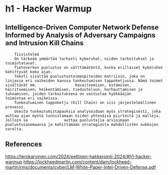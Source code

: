 # h1 - Hacker Warmup

## Intelligence-Driven Computer Network Defense Informed by Analysis of Adversary Campaigns and Intrusion Kill Chains
        Tiivistelmä
        On tärkeää ymmärtää tarkasti kyberuhat, niiden tarkoitukset ja toimintatavat. 
        Tietoverkon puolustus on välttämätöntä, koska erillaiset kyberuhat kehittyvät koko ajan.
        Teksti sisältää puolustustoimenpiteiden matriisin, joka on linjassa eri vaiheiden kanssa tunkeutumisen tappoketjussa. Nämä toimet sisältävät mm.                 havaitsemisen, estämisen, häiritsemisen, heikentämisen, tiedusteluun, harhauttamisen ja tuhoamisen, joiden tarkoituksena on vastustaa hyökkääjän                 toimintaa eri vaiheissa.
        Tunkeutumisen tappoketju (Kill Chain) on siis järjestelmällinen prosessi.
        Useita tunkeutumistapauksia analysoidaan myös strategisesti, joka auttaa ajan myötä tunnistamaan niiden yhtenäisä piirteitä ja malleja. Jolloin se                auttaa puolustajia arvioimaan puolustusasemaansa ja kehittämään strategioita mahdollisten aukkojen varalta.


        

 








## References
https://terokarvinen.com/2024/eettinen-hakkerointi-2024/#h1-hacker-warmup
https://lockheedmartin.com/content/dam/lockheed-martin/rms/documents/cyber/LM-White-Paper-Intel-Driven-Defense.pdf

